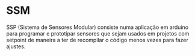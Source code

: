 # SSM
SSP (Sistema de Sensores Modular) consiste numa aplicação em arduino para programar e prototipar sensores que sejam usados em projetos com setpoint de maneira a ter de recompilar o código menos vezes para fazer ajustes.
